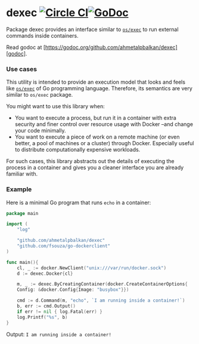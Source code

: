 # dexec [![Circle CI](https://circleci.com/gh/ahmetalpbalkan/dexec.svg?style=svg&circle-token=8d44d40f5d14602f6d95705d88c3b2c7ecc9bff9)](https://circleci.com/gh/ahmetalpbalkan/dexec)[![GoDoc](https://godoc.org/github.com/ahmetalpbalkan/dexec?status.png)][godoc]

Package dexec provides an interface similar to [`os/exec`][osexec] to run external commands inside containers.

Read godoc at [https://godoc.org/github.com/ahmetalpbalkan/dexec][godoc].

[osexec]: https://godoc.org/os/exec
[godoc]: https://godoc.org/github.com/ahmetalpbalkan/dexec

### Use cases

This utility is intended to provide an execution model that looks and feels
like [`os/exec`][osexec] of Go programming language. Therefore, its semantics
are very similar to `os/exec` package.

You might want to use this library when:

- You want to execute a process, but run it in a container with extra security
  and finer control over resource usage with Docker –and change your code
  minimally.
- You want to execute a piece of work on a remote machine (or even better, a pool
  of machines or a cluster) through Docker. Especially useful to distribute
  computationally expensive workloads.

For such cases, this library abstracts out the details of executing the process
in a container and gives you a cleaner interface you are already familiar with.


### Example

Here is a minimal Go program that runs `echo` in a container:

```go
package main

import (
	"log"

	"github.com/ahmetalpbalkan/dexec"
	"github.com/fsouza/go-dockerclient"
)

func main(){
	cl, _ := docker.NewClient("unix:///var/run/docker.sock")
	d := dexec.Docker{cl}

	m, _ := dexec.ByCreatingContainer(docker.CreateContainerOptions{
	Config: &docker.Config{Image: "busybox"}})

	cmd := d.Command(m, "echo", `I am running inside a container!`)
	b, err := cmd.Output()
	if err != nil { log.Fatal(err) }
	log.Printf("%s", b)
}
```

Output: `I am running inside a container!`
